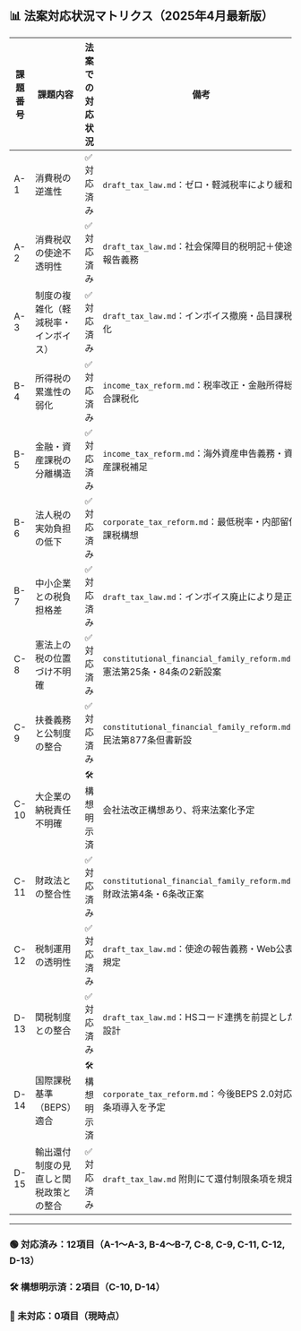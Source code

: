 ## 📊 法案対応状況マトリクス（2025年4月最新版）

| 課題番号 | 課題内容 | 法案での対応状況 | 備考 |
|----------|----------|------------------|------|
| A-1 | 消費税の逆進性 | ✅ 対応済み | `draft_tax_law.md`：ゼロ・軽減税率により緩和 |
| A-2 | 消費税収の使途不透明性 | ✅ 対応済み | `draft_tax_law.md`：社会保障目的税明記＋使途報告義務 |
| A-3 | 制度の複雑化（軽減税率・インボイス） | ✅ 対応済み | `draft_tax_law.md`：インボイス撤廃・品目課税化 |
| B-4 | 所得税の累進性の弱化 | ✅ 対応済み | `income_tax_reform.md`：税率改正・金融所得総合課税化 |
| B-5 | 金融・資産課税の分離構造 | ✅ 対応済み | `income_tax_reform.md`：海外資産申告義務・資産課税補足 |
| B-6 | 法人税の実効負担の低下 | ✅ 対応済み | `corporate_tax_reform.md`：最低税率・内部留保課税構想 |
| B-7 | 中小企業との税負担格差 | ✅ 対応済み | `draft_tax_law.md`：インボイス廃止により是正 |
| C-8 | 憲法上の税の位置づけ不明確 | ✅ 対応済み | `constitutional_financial_family_reform.md`：憲法第25条・84条の2新設案 |
| C-9 | 扶養義務と公制度の整合 | ✅ 対応済み | `constitutional_financial_family_reform.md`：民法第877条但書新設 |
| C-10 | 大企業の納税責任不明確 | 🛠 構想明示済 | 会社法改正構想あり、将来法案化予定 |
| C-11 | 財政法との整合性 | ✅ 対応済み | `constitutional_financial_family_reform.md`：財政法第4条・6条改正案 |
| C-12 | 税制運用の透明性 | ✅ 対応済み | `draft_tax_law.md`：使途の報告義務・Web公表規定 |
| D-13 | 関税制度との整合 | ✅ 対応済み | `draft_tax_law.md`：HSコード連携を前提とした設計 |
| D-14 | 国際課税基準（BEPS）適合 | 🛠 構想明示済 | `corporate_tax_reform.md`：今後BEPS 2.0対応条項導入を予定 |
| D-15 | 輸出還付制度の見直しと関税政策との整合 | ✅ 対応済み | `draft_tax_law.md` 附則にて還付制限条項を規定 |

---

### 🟢 対応済み：12項目（A-1〜A-3, B-4〜B-7, C-8, C-9, C-11, C-12, D-13）  
### 🛠 構想明示済：2項目（C-10, D-14）  
### 🔴 未対応：0項目（現時点）
